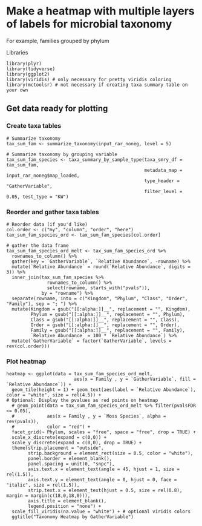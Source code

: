 Make a heatmap with multiple layers of labels for microbial taxonomy
====================================================================

For example, families grouped by phylum

Libraries

    library(plyr)
    library(tidyverse)
    library(ggplot2)
    library(viridis) # only necessary for pretty viridis coloring
    library(mctoolsr) # not necessary if creating taxa summary table on your own

Get data ready for plotting
---------------------------

### Create taxa tables

    # Summarize taxonomy
    tax_sum_fam <- summarize_taxonomy(input_rar_noneg, level = 5)

    # Summarize taxonomy by grouping variable
    tax_sum_fam_species <- taxa_summary_by_sample_type(taxa_smry_df = tax_sum_fam,
                                                       metadata_map = input_rar_noneg$map_loaded, 
                                                       type_header = "GatherVariable", 
                                                       filter_level = 0.05, test_type = "KW")

### Reorder and gather taxa tables

    # Reorder data (if you'd like)
    col.order <- c("my", "column", "order", "here")
    tax_sum_fam_species_ord <- tax_sum_fam_species[col.order]

    # gather the data frame
    tax_sum_fam_species_ord_melt <- tax_sum_fam_species_ord %>%
      rownames_to_column() %>%
      gather(key = `GatherVariable`, `Relative Abundance`, -rowname) %>%
      mutate(`Relative Abundance` = round(`Relative Abundance`, digits = 3)) %>%
      inner_join(tax_sum_fam_species %>%
                   rownames_to_column() %>%
                   select(rowname, starts_with("pvals")), 
                 by = "rowname") %>%
      separate(rowname, into = c("Kingdom", "Phylum", "Class", "Order", "Family"), sep = "; ") %>%
      mutate(Kingdom = gsub("[[:alpha:]]__", replacement = "", Kingdom),
             Phylum = gsub("[[:alpha:]]__", replacement = "", Phylum),
             Class = gsub("[[:alpha:]]__", replacement = "", Class),
             Order = gsub("[[:alpha:]]__", replacement = "", Order),
             Family = gsub("[[:alpha:]]__", replacement = "", Family),
             `Relative Abundance` = 100 * `Relative Abundance`) %>%
      mutate(`GatherVariable` = factor(`GatherVariable`, levels = rev(col.order)))

### Plot heatmap

    heatmap <- ggplot(data = tax_sum_fam_species_ord_melt,
                             aes(x = Family , y = `GatherVariable`, fill = `Relative Abundance`)) + 
      geom_tile(height = 1) + geom_text(aes(label = `Relative Abundance`), color = "white", size = rel(4.5)) +
    # Optional: Display the pvalues as red points on heatmap
      # geom_point(data = tax_sum_fam_species_ord_melt %>% filter(pvalsFDR <= 0.05), 
      #            aes(x = Family , y = `Moss Species`, alpha = rev(pvals)),
      #            color = "red") + 
      facet_grid(~ Phylum, scales = "free", space = "free", drop = TRUE) +
      scale_x_discrete(expand = c(0,0)) +
      scale_y_discrete(expand = c(0,0), drop = TRUE) +
      theme(strip.placement = "outside",
            strip.background = element_rect(size = 0.5, color = "white"),
            panel.border = element_blank(),
            panel.spacing = unit(0, "snpc"),
            axis.text.x = element_text(angle = 45, hjust = 1, size = rel(1.5)),
            axis.text.y = element_text(angle = 0, hjust = 0, face = "italic", size = rel(1.5)),
            strip.text.x = element_text(hjust = 0.5, size = rel(0.8), margin = margin(c(18,0,18,0))),
            axis.title = element_blank(),
            legend.position = "none") +
      scale_fill_viridis(na.value = "white") + # optional viridis colors
      ggtitle("Taxonomy Heatmap by GatherVariable")
